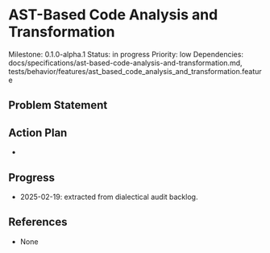 # AST-Based Code Analysis and Transformation
Milestone: 0.1.0-alpha.1
Status: in progress
Priority: low
Dependencies: docs/specifications/ast-based-code-analysis-and-transformation.md, tests/behavior/features/ast_based_code_analysis_and_transformation.feature

## Problem Statement
<description>


## Action Plan
- <tasks>

## Progress
- 2025-02-19: extracted from dialectical audit backlog.

## References
- None
